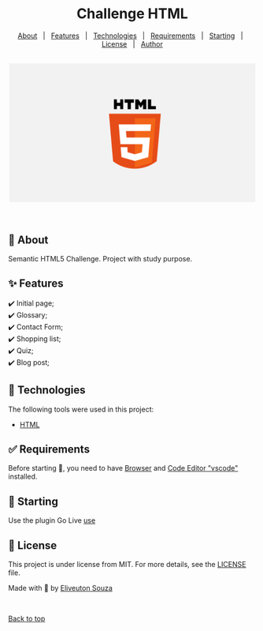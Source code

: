 

<h1 align="center">Challenge HTML</h1>

<!-- <p align="center"> -->
  <!-- <img alt="Github top language" src="https://img.shields.io/github/languages/top/{{YOUR_GITHUB_USERNAME}}/desafio-html?color=56BEB8"> -->

  <!-- <img alt="Github language count" src="https://img.shields.io/github/languages/count/{{YOUR_GITHUB_USERNAME}}/desafio-html?color=56BEB8"> -->

 <!--  <img alt="Repository size" src="https://img.shields.io/github/repo-size/{{YOUR_GITHUB_USERNAME}}/desafio-html?color=56BEB8"> -->

  <!-- <img alt="License" src="https://img.shields.io/github/license/{{YOUR_GITHUB_USERNAME}}/desafio-html?color=56BEB8"> -->

  <!-- <img alt="Github issues" src="https://img.shields.io/github/issues/{{YOUR_GITHUB_USERNAME}}/desafio-html?color=56BEB8" /> -->

  <!-- <img alt="Github forks" src="https://img.shields.io/github/forks/{{YOUR_GITHUB_USERNAME}}/desafio-html?color=56BEB8" /> -->

  <!-- <img alt="Github stars" src="https://img.shields.io/github/stars/{{YOUR_GITHUB_USERNAME}}/desafio-html?color=56BEB8" /> -->
<!-- </p> -->

<!-- Status -->

<!-- <h4 align="center">
	🚧  Desafio Html 🚀 Under construction...  🚧
</h4>

<hr> -->

<p align="center">
  <a href="#dart-about">About</a> &#xa0; | &#xa0; 
  <a href="#sparkles-features">Features</a> &#xa0; | &#xa0;
  <a href="#rocket-technologies">Technologies</a> &#xa0; | &#xa0;
  <a href="#white_check_mark-requirements">Requirements</a> &#xa0; | &#xa0;
  <a href="#checkered_flag-starting">Starting</a> &#xa0; | &#xa0;
  <a href="#memo-license">License</a> &#xa0; | &#xa0;
  <a href="https://github.com/{{YOUR_GITHUB_USERNAME}}" target="_blank">Author</a>
</p>

<br>

<div align="center" id="top"> 
  <img width="500px" src="./.github/challenge-html.png" alt="Desafio Html" />

&#xa0;

  <!-- <a href="https://desafiohtml.netlify.app">Demo</a> -->
</div>


## :dart: About

Semantic HTML5 Challenge. Project with study purpose.

## :sparkles: Features

:heavy_check_mark: Initial page;\
:heavy_check_mark: Glossary;\
:heavy_check_mark: Contact Form;\
:heavy_check_mark: Shopping list;\
:heavy_check_mark: Quiz;\
:heavy_check_mark: Blog post;

## :rocket: Technologies

The following tools were used in this project:

- [HTML](https://developer.mozilla.org/pt-BR/docs/Web/HTML/Element)

## :white_check_mark: Requirements

Before starting :checkered_flag:, you need to have [Browser](https://www.google.com/intl/pt-BR/chrome/) and [Code Editor "vscode"](https://code.visualstudio.com/) installed.

## :checkered_flag: Starting

Use the plugin Go Live [use](https://marketplace.visualstudio.com/items?itemName=ritwickdey.LiveServer)

## :memo: License

This project is under license from MIT. For more details, see the [LICENSE](LICENSE.md) file.

Made with 💜 by <a href="https://github.com/{{YOUR_GITHUB_USERNAME}}" target="_blank">Eliveuton Souza</a>

&#xa0;

<a href="#top">Back to top</a>
